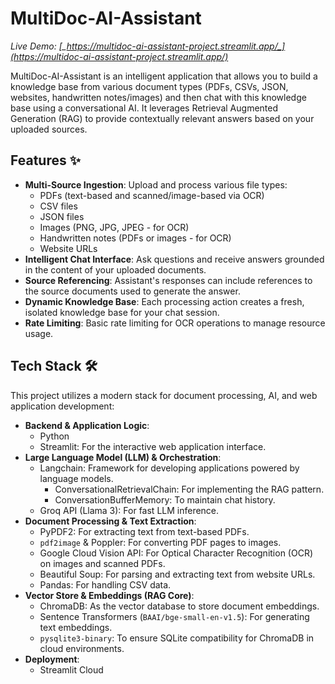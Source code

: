 # MultiDoc-AI-Assistant

*Live Demo: [_https://multidoc-ai-assistant-project.streamlit.app/_](https://multidoc-ai-assistant-project.streamlit.app/)*

MultiDoc-AI-Assistant is an intelligent application that allows you to build a knowledge base from various document types (PDFs, CSVs, JSON, websites, handwritten notes/images) and then chat with this knowledge base using a conversational AI. It leverages Retrieval Augmented Generation (RAG) to provide contextually relevant answers based on your uploaded sources.

## Features ✨

*   **Multi-Source Ingestion**: Upload and process various file types:
    *   PDFs (text-based and scanned/image-based via OCR)
    *   CSV files
    *   JSON files
    *   Images (PNG, JPG, JPEG - for OCR)
    *   Handwritten notes (PDFs or images - for OCR)
    *   Website URLs
*   **Intelligent Chat Interface**: Ask questions and receive answers grounded in the content of your uploaded documents.
*   **Source Referencing**: Assistant's responses can include references to the source documents used to generate the answer.
*   **Dynamic Knowledge Base**: Each processing action creates a fresh, isolated knowledge base for your chat session.
*   **Rate Limiting**: Basic rate limiting for OCR operations to manage resource usage.

## Tech Stack 🛠️

This project utilizes a modern stack for document processing, AI, and web application development:

*   **Backend & Application Logic**:
    *   Python
    *   Streamlit: For the interactive web application interface.
*   **Large Language Model (LLM) & Orchestration**:
    *   Langchain: Framework for developing applications powered by language models.
        *   ConversationalRetrievalChain: For implementing the RAG pattern.
        *   ConversationBufferMemory: To maintain chat history.
    *   Groq API (Llama 3): For fast LLM inference.
*   **Document Processing & Text Extraction**:
    *   PyPDF2: For extracting text from text-based PDFs.
    *   `pdf2image` & Poppler: For converting PDF pages to images.
    *   Google Cloud Vision API: For Optical Character Recognition (OCR) on images and scanned PDFs.
    *   Beautiful Soup: For parsing and extracting text from website URLs.
    *   Pandas: For handling CSV data.
*   **Vector Store & Embeddings (RAG Core)**:
    *   ChromaDB: As the vector database to store document embeddings.
    *   Sentence Transformers (`BAAI/bge-small-en-v1.5`): For generating text embeddings.
    *   `pysqlite3-binary`: To ensure SQLite compatibility for ChromaDB in cloud environments.
*   **Deployment**:
    *   Streamlit Cloud 
